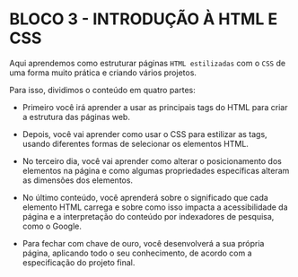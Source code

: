 # BLOCO 3 - INTRODUÇÃO À HTML E CSS

Aqui aprendemos como estruturar páginas `HTML estilizadas` com o `CSS` de uma forma muito prática e criando vários projetos.

Para isso, dividimos o conteúdo em quatro partes:

- Primeiro você irá aprender a usar as principais tags do HTML para criar a estrutura das páginas web.

- Depois, você vai aprender como usar o CSS para estilizar as tags, usando diferentes formas de selecionar os elementos HTML.

- No terceiro dia, você vai aprender como alterar o posicionamento dos elementos na página e como algumas propriedades específicas alteram as dimensões dos elementos.

- No último conteúdo, você aprenderá sobre o significado que cada elemento HTML carrega e sobre como isso impacta a acessibilidade da página e a interpretação do conteúdo por indexadores de pesquisa, como o Google.

- Para fechar com chave de ouro, você desenvolverá a sua própria página, aplicando todo o seu conhecimento, de acordo com a especificação do projeto final.
